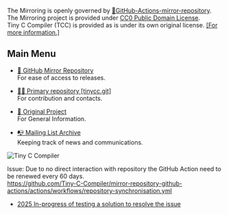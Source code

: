 The Mirroring is openly governed by [🔩GitHub-Actions-mirror-repository](https://github.com/Tiny-C-Compiler/GitHub-Actions-mirror-repository/blob/main/.github/workflows/repository-synchronisation.yml).  
The Mirroring project is provided under [CC0 Public Domain License](https://creativecommons.org/publicdomain/zero/1.0/deed.en).  
Tiny C Compiler (TCC) is provided as is under its own original license. [[For more information.]](https://github.com/Tiny-C-Compiler/mirror-repository)
## Main Menu

* [🔄 GitHub Mirror Repository](https://github.com/Tiny-C-Compiler/mirror-repository  )   
For ease of access to releases.  

* [👨‍💻 Primary repository [tinycc.git]](https://repo.or.cz/w/tinycc.git)  
For contribution and contacts.  

* [🌟 Original Project](https://bellard.org/tcc/)   
  For General Information.

* [📭 Mailing List Archive](https://lists.nongnu.org/archive/html/tinycc-devel/)  
  Keeping track of news and communications.
<!--

**Here are some ideas to get you started:**

🙋‍♀️ A short introduction - what is your organization all about?
🌈 Contribution guidelines - how can the community get involved?
👩‍💻 Useful resources - where can the community find your docs? Is there anything else the community should know?
🍿 Fun facts - what does your team eat for breakfast?
🧙 Remember, you can do mighty things with the power of [Markdown](https://docs.github.com/github/writing-on-github/getting-started-with-writing-and-formatting-on-github/basic-writing-and-formatting-syntax)
-->


![Tiny C Compiler](https://user-images.githubusercontent.com/21064622/192001888-cc8c9f69-cb61-491d-be0f-52a382df787e.png)

Issue: Due to no direct interaction with repository the GitHub Action need to be renewed every 60 days.  
https://github.com/Tiny-C-Compiler/mirror-repository-github-actions/actions/workflows/repository-synchronisation.yml  
* [2025 In-progress of testing a solution to resolve the issue](https://github.com/Tiny-C-Compiler/GitHub-Actions-mirror-repository/blob/main/.github/workflows/keep-alive.yml  )
